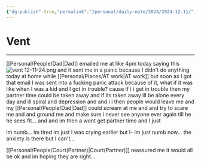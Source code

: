 ```yaml
---
{"dg-publish":true,"permalink":"/personal/daily-note/2024/2024-12-11/","tags":["anxiety","numb","traumaTriggered","tired/exausted","panic_attack","daily","20-24"]}
---
```


# Vent
---
[[Personal/People/Dad\|Dad]] emailed me at like 4pm today saying this ![vent 12-11-24.png](/img/user/Personal/Images/vent%2012-11-24.png)
and it sent me in a panic because I didn't do anything today at home while [[Personal/Places/AT work\|AT work]] but soon as I got that email I was sent into a fucking panic attack because of it, what if it was like when I was a kid and I got in trouble?
cause if i i get in trouble then my partner time could be taken away and if its taken away ill be alone every day and ill spiral and depression and and i i then people would leave me and my [[Personal/People/Dad\|Dad]] could scream at me and and try to scare me and and ground me and make sure i never see anyone ever again till he he sees fit...
and and im then a wont get partner time and I just 

im numb... im tired im just I was crying earlier but I- im just numb now...  the anxiety is there but I can't...

[[Personal/People/Court(Partner)\|Court(Partner)]] reassured me it would all be ok and im hoping they are right...